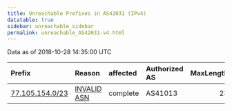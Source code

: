 ```yaml
---
title: Unreachable Prefixes in AS42031 (IPv4)
datatable: true
sidebar: unreachable_sidebar
permalink: unreachable_AS42031-v4.html
---
```


Data as of 2018-10-28 14:35:00 UTC


<div class="datatable-begin"></div>

| Prefix                                                   | Reason                                                                                                 | affected   | Authorized AS   |   MaxLength | Anchor                                         |   unreachable /24s |
|:---------------------------------------------------------|:-------------------------------------------------------------------------------------------------------|:-----------|:----------------|------------:|:-----------------------------------------------|-------------------:|
| [77.105.154.0/23](https://stat.ripe.net/77.105.154.0/23) | [INVALID ASN](https://rpki-validator.ripe.net/announcement-preview?asn=AS42031&prefix=77.105.154.0/23) | complete   | AS41013         |          23 | [RIPE](unreachable_RIPE_NCC_RPKI_Root-v4.html) |                  2 |

<div class="datatable-end"></div>